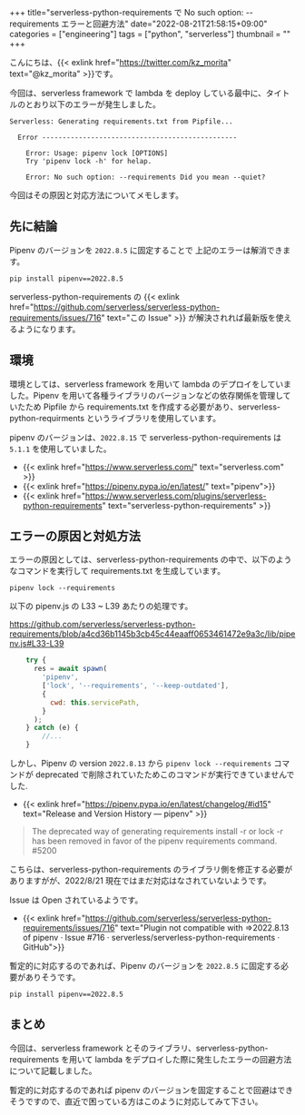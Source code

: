 +++
title="serverless-python-requirements で No such option: --requirements エラーと回避方法"
date="2022-08-21T21:58:15+09:00"
categories = ["engineering"]
tags = ["python", "serverless"]
thumbnail = ""
+++

こんにちは、{{< exlink href="https://twitter.com/kz_morita" text="@kz_morita" >}}です。

今回は、serverless framework で lambda を deploy している最中に、タイトルのとおり以下のエラーが発生しました。

```
Serverless: Generating requirements.txt from Pipfile...

  Error ------------------------------------------------

    Error: Usage: pipenv lock [OPTIONS]
    Try 'pipenv lock -h' for helap.

    Error: No such option: --requirements Did you mean --quiet?
```

今回はその原因と対応方法についてメモします。

## 先に結論

Pipenv のバージョンを `2022.8.5` に固定することで 上記のエラーは解消できます。

```
pip install pipenv==2022.8.5
```

serverless-python-requirements の {{< exlink href="https://github.com/serverless/serverless-python-requirements/issues/716" text="この Issue" >}} が解決されれば最新版を使えるようになります。


## 環境

環境としては、serverless framework を用いて lambda のデプロイをしていました。Pipenv を用いて各種ライブラリのバージョンなどの依存関係を管理していたため Pipfile から requirements.txt を作成する必要があり、serverless-python-requirments というライブラリを使用しています。

pipenv のバージョンは、`2022.8.15` で serverless-python-requirements は `5.1.1` を使用していました。


- {{< exlink href="https://www.serverless.com/" text="serverless.com" >}}
- {{< exlink href="https://pipenv.pypa.io/en/latest/" text="pipenv">}}
- {{< exlink href="https://www.serverless.com/plugins/serverless-python-requirements" text="serverless-python-requirements" >}}

## エラーの原因と対処方法

エラーの原因としては、serverless-python-requirements の中で、以下のようなコマンドを実行して requirements.txt を生成しています。

```
pipenv lock --requirements
```

以下の pipenv.js の L33 ~ L39 あたりの処理です。

https://github.com/serverless/serverless-python-requirements/blob/a4cd36b1145b3cb45c44eaaff0653461472e9a3c/lib/pipenv.js#L33-L39

```js
    try {
      res = await spawn(
        'pipenv',
        ['lock', '--requirements', '--keep-outdated'],
        {
          cwd: this.servicePath,
        }
      );
    } catch (e) {
        //...
    }
```

しかし、Pipenv の version `2022.8.13` から `pipenv lock --requirements` コマンドが deprecated で削除されていたためこのコマンドが実行できていませんでした.

- {{< exlink href="https://pipenv.pypa.io/en/latest/changelog/#id15" text="Release and Version History — pipenv" >}}

> The deprecated way of generating requirements install -r or lock -r has been removed in favor of the pipenv requirements command. #5200

こちらは、serverless-python-requirements のライブラリ側を修正する必要がありますがが、2022/8/21 現在ではまだ対応はなされていないようです。

Issue は Open されているようです。

- {{< exlink href="https://github.com/serverless/serverless-python-requirements/issues/716" text="Plugin not compatible with =>2022.8.13 of pipenv · Issue #716 · serverless/serverless-python-requirements · GitHub">}}


暫定的に対応するのであれば、Pipenv のバージョンを `2022.8.5` に固定する必要がありそうです。

```
pip install pipenv==2022.8.5
```


## まとめ

今回は、serverless framework とそのライブラリ、serverless-python-requirements を用いて lambda をデプロイした際に発生したエラーの回避方法について記載しました。

暫定的に対応するのであれば pipenv のバージョンを固定することで回避はできそうですので、直近で困っている方はこのように対応してみて下さい。

